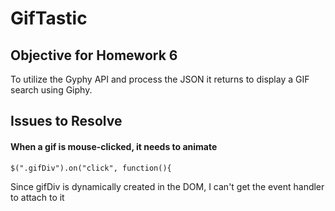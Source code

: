# GifTastic
## Objective for Homework 6
To utilize the Gyphy API and process the JSON it returns to display a GIF search using Giphy.

## Issues  to Resolve
#### When a gif is mouse-clicked, it needs to animate
```
$(".gifDiv").on("click", function(){
```
Since gifDiv is dynamically created in the DOM, I can't get the event handler to attach to it
